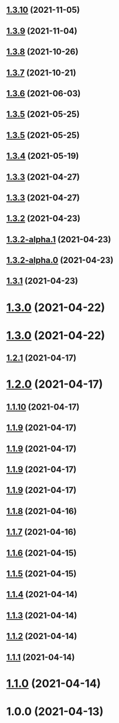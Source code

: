 ## [1.3.10](https://new.github.com/yymzy/taro-ci/compare/v1.3.9...v1.3.10) (2021-11-05)

## [1.3.9](https://new.github.com/yymzy/taro-ci/compare/v1.3.8...v1.3.9) (2021-11-04)

## [1.3.8](https://new.github.com/yymzy/taro-ci/compare/v1.3.7...v1.3.8) (2021-10-26)

## [1.3.7](https://new.github.com/yymzy/taro-ci/compare/v1.3.6...v1.3.7) (2021-10-21)

## [1.3.6](https://new.github.com/yymzy/taro-ci/compare/v1.3.5...v1.3.6) (2021-06-03)

## [1.3.5](https://new.github.com/yymzy/taro-ci/compare/v1.3.4...v1.3.5) (2021-05-25)

## [1.3.5](https://new.github.com/yymzy/taro-ci/compare/v1.3.4...v1.3.5) (2021-05-25)

## [1.3.4](https://new.github.com/yymzy/taro-ci/compare/v1.3.3...v1.3.4) (2021-05-19)

## [1.3.3](https://new.github.com/yymzy/taro-ci/compare/v1.3.2...v1.3.3) (2021-04-27)

## [1.3.3](https://new.github.com/yymzy/taro-ci/compare/v1.3.2...v1.3.3) (2021-04-27)

## [1.3.2](https://new.github.com/yymzy/taro-ci/compare/v1.3.2-alpha.1...v1.3.2) (2021-04-23)

## [1.3.2-alpha.1](https://new.github.com/yymzy/taro-ci/compare/v1.3.2-alpha.0...v1.3.2-alpha.1) (2021-04-23)

## [1.3.2-alpha.0](https://new.github.com/yymzy/taro-ci/compare/v1.3.1...v1.3.2-alpha.0) (2021-04-23)

## [1.3.1](https://new.github.com/yymzy/taro-ci/compare/v1.3.0...v1.3.1) (2021-04-23)

# [1.3.0](https://new.github.com/yymzy/taro-ci/compare/v1.2.1...v1.3.0) (2021-04-22)

# [1.3.0](https://new.github.com/yymzy/taro-ci/compare/v1.2.1...v1.3.0) (2021-04-22)

## [1.2.1](https://yymzy.github.com/yymzy/taro-ci/compare/v1.2.0...v1.2.1) (2021-04-17)

# [1.2.0](https://yymzy.github.com/yymzy/taro-ci/compare/v1.1.8...v1.2.0) (2021-04-17)

## [1.1.10](https://yymzy.github.com/yymzy/taro-ci/compare/v1.1.8...v1.1.10) (2021-04-17)

## [1.1.9](https://yymzy.github.com/yymzy/taro-ci/compare/v1.1.8...v1.1.9) (2021-04-17)

## [1.1.9](https://yymzy.github.com/yymzy/taro-ci/compare/v1.1.8...v1.1.9) (2021-04-17)

## [1.1.9](https://yymzy.github.com/yymzy/taro-ci/compare/v1.1.8...v1.1.9) (2021-04-17)

## [1.1.9](https://yymzy.github.com/yymzy/taro-ci/compare/v1.1.8...v1.1.9) (2021-04-17)

## [1.1.8](https://new.github.com/yymzy/taro-ci/compare/v1.1.7...v1.1.8) (2021-04-16)

## [1.1.7](https://new.github.com/yymzy/taro-ci/compare/v1.1.6...v1.1.7) (2021-04-16)

## [1.1.6](https://new.github.com/yymzy/taro-ci/compare/v1.1.4...v1.1.6) (2021-04-15)

## [1.1.5](https://new.github.com/yymzy/taro-ci/compare/v1.1.4...v1.1.5) (2021-04-15)

## [1.1.4](https://new.github.com/yymzy/taro-ci/compare/v1.1.3...v1.1.4) (2021-04-14)

## [1.1.3](https://new.github.com/yymzy/taro-ci/compare/v1.1.2...v1.1.3) (2021-04-14)

## [1.1.2](https://new.github.com/yymzy/taro-ci/compare/v1.1.1...v1.1.2) (2021-04-14)

## [1.1.1](https://new.github.com/yymzy/taro-ci/compare/v1.1.0...v1.1.1) (2021-04-14)

# [1.1.0](https://new.github.com/yymzy/taro-ci/compare/v1.0.0...v1.1.0) (2021-04-14)

# 1.0.0 (2021-04-13)
